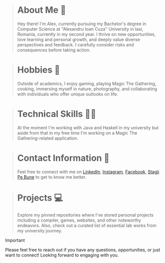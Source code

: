 > # About Me 👋
> Hey there! I'm Alex, currently pursuing my Bachelor's degree in Computer Science at "Alexandru Ioan Cuza" University in Iasi, Romania, currently in my second year. I thrive on new opportunities, love learning and personal growth, and deeply value diverse perspectives and feedback. I carefully consider risks and consequences before taking action.

> # Hobbies 🧳
> Outside of academics, I enjoy gaming, playing Magic The Gathering, cooking, immersing myself in nature, photography, and collaborating with individuals who offer unique outlooks on life.

> # Technical Skills 👨‍🎓
> At the moment I'm working with Java and Haskell in my university but aside from that in my free time I'm working on a Magic The Gathering-related application.

> # Contact Information 🤝
> Feel free to connect with me on [LinkedIn](https://www.linkedin.com/in/alexandru-david-rosca-8639b2274/), [Instagram](https://www.instagram.com/maestro_novio/), [Facebook](https://www.facebook.com/alexandru.rosca.946/), [Stagii Pe Bune](https://stagiipebune.ro/students/43844/profile) to get to know me better.

> # Projects 💻
> Explore my pinned repositories where I've stored personal projects including a compiler, games, websites, and other noteworthy endeavors. Also, check out a curated list of essential lab works from my university journey.

> [!IMPORTANT]
> Please feel free to reach out if you have any questions, opportunities, or just want to connect! Looking forward to engaging with you.
